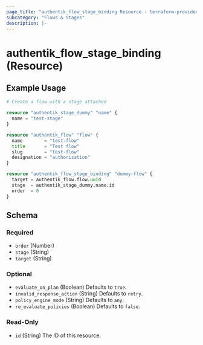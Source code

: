 ```yaml
---
page_title: "authentik_flow_stage_binding Resource - terraform-provider-authentik"
subcategory: "Flows & Stages"
description: |-
---
```


# authentik_flow_stage_binding (Resource)

## Example Usage

```terraform
# Create a flow with a stage attached

resource "authentik_stage_dummy" "name" {
  name = "test-stage"
}

resource "authentik_flow" "flow" {
  name        = "test-flow"
  title       = "Test flow"
  slug        = "test-flow"
  designation = "authorization"
}

resource "authentik_flow_stage_binding" "dummy-flow" {
  target = authentik_flow.flow.uuid
  stage  = authentik_stage_dummy.name.id
  order  = 0
}
```

<!-- schema generated by tfplugindocs -->
## Schema

### Required

- `order` (Number)
- `stage` (String)
- `target` (String)

### Optional

- `evaluate_on_plan` (Boolean) Defaults to `true`.
- `invalid_response_action` (String) Defaults to `retry`.
- `policy_engine_mode` (String) Defaults to `any`.
- `re_evaluate_policies` (Boolean) Defaults to `false`.

### Read-Only

- `id` (String) The ID of this resource.
